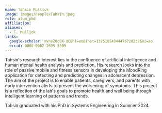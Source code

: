 ```yaml
---
name: Tahsin Mullick
image: images/People/Tahsin.jpeg
role: alum_phd
affiliation: 
aliases:
  - T. Mullick
links:
  google-scholar: mVneZ0cOX-QC&hl=en&inst=13751854044476728232&oi=ao
  orcid: 0000-0002-2695-3809
---
```


Tahsin's research interest lies in the confluence of artificial intelligence and human mental health analysis and prediction. His research looks into the role of passive mobile and fitness sensors in developing the MoodRing application for detecting and predicting changes in adolescent depression. The aim of the project is to enable patients, caregivers, and parents with early intervention alerts to prevent the worsening of symptoms. This project is a reflection of the lab's goals to promote health and well being through intelligent learning of patterns and trends.

Tahsin graduated with his PhD in Systems Engineering in Summer 2024. 